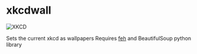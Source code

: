 xkcdwall
========
![XKCD](http://imgs.xkcd.com/static/terrible_small_logo.png)

Sets the current xkcd as wallpapers
Requires [feh](http://feh.finalrewind.org/) and BeautifulSoup python library
